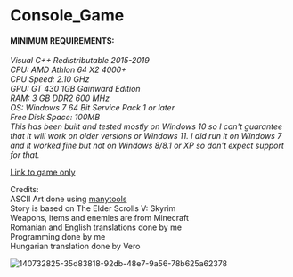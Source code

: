 
# Console_Game  
  
#### **MINIMUM REQUIREMENTS:**  
_Visual C++ Redistributable 2015-2019  
CPU: AMD Athlon 64 X2 4000+  
CPU Speed: 2.10 GHz  
GPU: GT 430 1GB Gainward Edition  
RAM: 3 GB DDR2 600 MHz  
OS: Windows 7 64 Bit Service Pack 1 or later  
Free Disk Space: 100MB  
This has been built and tested mostly on Windows 10 so I can't guarantee that it will work on older versions or Windows 11. I did run it on Windows 7 and it worked fine but not on Windows 8/8.1 or XP so don't expect support for that._   
  
[Link to game only](https://github.com/AurasV/Finished-Console-Game)  
  
Credits:  
ASCII Art done using [manytools](https://manytools.org/hacker-tools/convert-images-to-ascii-art/)  
Story is based on The Elder Scrolls V: Skyrim  
Weapons, items and enemies are from Minecraft  
Romanian and English translations done by me  
Programming done by me  
Hungarian translation done by Vero  
  
  
![140732825-35d83818-92db-48e7-9a56-78b625a62378](https://user-images.githubusercontent.com/80701407/142838556-f5c5cc31-4950-48af-9dad-59ac6f90dd20.png)

